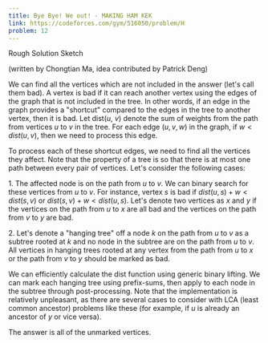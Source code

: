 ```yaml
---
title: Bye Bye! We out! - MAKING HAM KEK
link: https://codeforces.com/gym/516050/problem/H
problem: 12
---
```

Rough Solution Sketch

(written by Chongtian Ma, idea contributed by Patrick Deng)

We can find all the vertices which are not included in the answer (let's call them bad). A vertex is bad if it can reach another vertex using the edges of the graph that is not included in the tree. In other words, if an edge in the graph provides a "shortcut" compared to the edges in the tree to another vertex, then it is bad. Let dist($u$, $v$) denote the sum of weights from the path from vertices $u$ to $v$ in the tree. For each edge $(u, v, w)$ in the graph, if $w < dist(u, v)$, then we need to process this edge.

To process each of these shortcut edges, we need to find all the vertices they affect. Note that the property of a tree is so that there is at most one path between every pair of vertices. Let's consider the following cases:

1\. The affected node is on the path from $u$ to $v$. We can binary search for these vertices from $u$ to $v$. For instance, vertex $s$ is bad if $dist(u, s) + w < dist(s, v)$ or $dist(s, v) + w < dist(u, s)$. Let's denote two vertices as $x$ and $y$ if the vertices on the path from $u$ to $x$ are all bad and the vertices on the path from $v$ to $y$ are bad.

2\. Let's denote a "hanging tree" off a node $k$ on the path from $u$ to $v$ as a subtree rooted at $k$ and no node in the subtree are on the path from $u$ to $v$. All vertices in hanging trees rooted at any vertex from the path from $u$ to $x$ or the path from $v$ to $y$ should be marked as bad.

We can efficiently calculate the dist function using generic binary lifting. We can mark each hanging tree using prefix-sums, then apply to each node in the subtree through post-processing. Note that the implementation is relatively unpleasant, as there are several cases to consider with LCA (least common ancestor) problems like these (for example, if $u$ is already an ancestor of $y$ or vice versa).

The answer is all of the unmarked vertices.